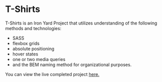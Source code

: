# T-Shirts

T-Shirts is an Iron Yard Project that utilizes understanding of the following methods and technologies:

* SASS 
* flexbox grids 
* absolute positioning 
* hover states 
* one or two media queries 
* and the BEM naming method for organizational purposes. 

You can view the live completed project <a href="http://jmmccasland-tshirts.surge.sh/" target="_blank">here.</a>
